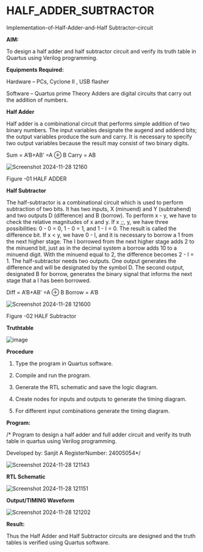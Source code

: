 # HALF_ADDER_SUBTRACTOR

Implementation-of-Half-Adder-and-Half Subtractor-circuit

**AIM:**

To design a half adder and half subtractor circuit and verify its truth table in Quartus using Verilog programming.

**Equipments Required:**

Hardware – PCs, Cyclone II , USB flasher 

Software – Quartus prime Theory Adders are digital circuits that carry out the addition of numbers.

**Half Adder**

Half adder is a combinational circuit that performs simple addition of two binary numbers. The input variables designate the augend and addend bits; the output variables produce the sum and carry. It is necessary to specify two output variables because the result may consist of two binary digits.

Sum = A’B+AB’ =A ⊕ B Carry = AB

![Screenshot 2024-11-28 12160](https://github.com/user-attachments/assets/e86c9c91-f88e-4dad-a104-435d1689ec8e)


Figure -01 HALF ADDER

**Half Subtractor**

The half-subtractor is a combinational circuit which is used to perform subtraction of two bits. It has two inputs, X (minuend) and Y (subtrahend) and two outputs D (difference) and B (borrow). To perform x - y, we have to check the relative magnitudes of x and y. If x ;;, y, we have three possibilities: 0 - 0 = 0, 1 - 0 = 1, and 1 - I = 0. The result is called the difference bit. If x < y, we have 0 - I, and it is necessary to borrow a 1 from the next higher stage. The I borrowed from the next higher stage adds 2 to the minuend bit, just as in the decimal system a borrow adds 10 to a minuend digit. With the minuend equal to 2, the difference becomes 2 - I = 1. The half-subtractor needs two outputs. One output generates the difference and will be designated by the symbol D. The second output, designated B for borrow, generates the binary signal that informs the next stage that a I has been borrowed. 

Diff = A’B+AB’ =A ⊕ B
Borrow = A’B

![Screenshot 2024-11-28 121600](https://github.com/user-attachments/assets/3d98fa2b-011c-4cb2-9fd2-536576dbe1bd)


Figure -02 HALF Subtractor

**Truthtable**

![image](https://github.com/user-attachments/assets/f1678429-71b4-4f66-b7f9-75acd02d6676)


**Procedure**

1.	Type the program in Quartus software.

2.	Compile and run the program.

3.	Generate the RTL schematic and save the logic diagram.

4.	Create nodes for inputs and outputs to generate the timing diagram.

5.	For different input combinations generate the timing diagram.


**Program:**

/* Program to design a half adder and full adder circuit and verify its truth table in quartus using Verilog programming.

Developed by: Sanjit A RegisterNumber: 24005054*/

![Screenshot 2024-11-28 121143](https://github.com/user-attachments/assets/444df6d4-4df4-4de2-a284-081d2b19ef85)


**RTL Schematic**

![Screenshot 2024-11-28 121151](https://github.com/user-attachments/assets/1b9ebc05-301e-4f24-b7a0-1acd306812c1)


**Output/TIMING Waveform**

![Screenshot 2024-11-28 121202](https://github.com/user-attachments/assets/cecaed15-38ad-40dc-86a6-bf5f387cc8af)


**Result:**

 Thus the Half Adder and Half Subtractor circuits are designed and the truth tables is
 verified using Quartus software.
